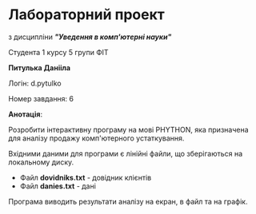 # Лабораторний проект
з дисципліни ***"Уведення в комп'ютерні науки"***


Студента 1 курсу 5 групи ФІТ


**Питулька Данііла**

Логін: d.pytulko


Номер завдання: 6

**Анотація**:


Розробити інтерактивну програму на мові PHYTHON, яка призначена для аналізу продажу комп'ютерного устаткування. 


Вхідними даними для програми є лінійні файли, що зберігаються на локальному диску.


- Файл **dovidniks.txt** - довідник клієнтів
- Файл **danies.txt** - дані  


Програма виводить результати аналізу на екран, в файл та на графік.